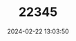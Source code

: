 ---
title: "22345"
category: "Tropidophoxinellus hellenicus"
draft: false
date: 2024-02-22 13:03:50
languages:
  Greek, Modern (1453-): ["Γουρνάρα"]
  English: ["Hellenic Minnowroach"]
---
